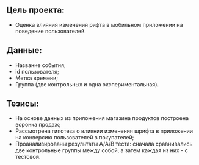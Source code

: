 ## Цель проекта:
- Оценка влияния изменения рифта в мобильном приложении на поведение пользователей.

## Данные:
- Название события;	
- id пользователя;	
- Метка времени; 	
- Группа (две контрольных и одна экспериментальная).

## Тезисы:
- На основе данных из приложения магазина продуктов построена воронка продаж;
- Рассмотрена гипотеза о влиянии изменения шрифта в приложении на конверсию пользователей в покупателей;
- Проанализированы результаты A/A/B теста: сначала сравнивались две контрольные группы между собой, а затем каждая из них - с тестовой.
